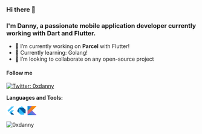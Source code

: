 ### Hi there 👋 
### I'm Danny, a passionate mobile application developer currently working with Dart and Flutter.

- 🔭 I’m currently working on **Parcel** with Flutter!
- 📖 Currently learning: Golang!
- 👯 I’m looking to collaborate on any open-source project

#### Follow me
[![Twitter: 0xdanny](https://img.shields.io/twitter/follow/0xdanny?style=social)](https://twitter.com/0xdanny)

**Languages and Tools:**  

<code><img height="24" src="https://raw.githubusercontent.com/github/explore/80688e429a7d4ef2fca1e82350fe8e3517d3494d/topics/flutter/flutter.png"></code>
<code><img height="24" src="https://raw.githubusercontent.com/github/explore/80688e429a7d4ef2fca1e82350fe8e3517d3494d/topics/dart/dart.png"></code>
<code><img height="24" src="https://raw.githubusercontent.com/github/explore/80688e429a7d4ef2fca1e82350fe8e3517d3494d/topics/kotlin/kotlin.png"></code>

<p align="left"> <img src="https://komarev.com/ghpvc/?username=0xdanny&label=Profile%20views&color=0e75b6&style=flat" alt="0xdanny" /> </p>
